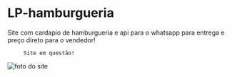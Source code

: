 # LP-hamburgueria
Site com cardapio de hamburgueria e api para o whatsapp para entrega e preço direto para o vendedor!

         Site em questão!
  <img src="Osite.jpeg" alt="foto do site">
